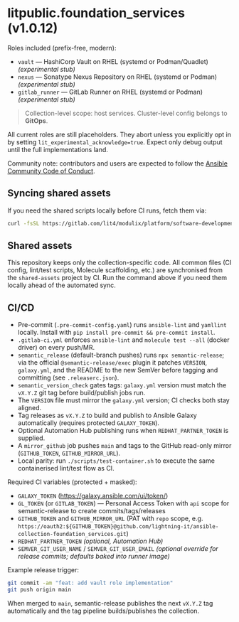 # litpublic.foundation_services (v1.0.12)

Roles included (prefix-free, modern):
- `vault` — HashiCorp Vault on RHEL (systemd or Podman/Quadlet) *(experimental stub)*
- `nexus` — Sonatype Nexus Repository on RHEL (systemd or Podman) *(experimental stub)*
- `gitlab_runner` — GitLab Runner on RHEL (systemd or Podman) *(experimental stub)*

> Collection-level scope: host services. Cluster-level config belongs to **GitOps**.

All current roles are still placeholders. They abort unless you explicitly opt in by setting
`lit_experimental_acknowledge=true`. Expect only debug output until the full implementations land.

Community note: contributors and users are expected to follow the [Ansible Community Code of Conduct](CODE_OF_CONDUCT.md).

## Syncing shared assets

If you need the shared scripts locally before CI runs, fetch them via:

```bash
curl -fsSL https://gitlab.com/lit4/modulix/platform/software-development-ecosystem/automation-tools/shared-assets/-/raw/main/collections/common/scripts/sync_shared_assets.sh | bash
```

## Shared assets

This repository keeps only the collection-specific code. All common files (CI config, lint/test scripts, Molecule scaffolding, etc.) are synchronised from the `shared-assets` project by CI. Run the command above if you need them locally ahead of the automated sync.

## CI/CD

- Pre-commit (`.pre-commit-config.yaml`) runs `ansible-lint` and `yamllint` locally. Install with `pip install pre-commit && pre-commit install`.
- `.gitlab-ci.yml` enforces `ansible-lint` and `molecule test --all` (docker driver) on every push/MR.
- `semantic_release` (default-branch pushes) runs `npx semantic-release`; via the official `@semantic-release/exec` plugin it patches `VERSION`, `galaxy.yml`, and the README to the new SemVer before tagging and committing (see `.releaserc.json`).
- `semantic_version_check` gates tags: `galaxy.yml` version must match the `vX.Y.Z` git tag before build/publish jobs run.
- The `VERSION` file must mirror the `galaxy.yml` version; CI checks both stay aligned.
- Tag releases as `vX.Y.Z` to build and publish to Ansible Galaxy automatically (requires protected `GALAXY_TOKEN`).
- Optional Automation Hub publishing runs when `REDHAT_PARTNER_TOKEN` is supplied.
- A `mirror_github` job pushes `main` and tags to the GitHub read-only mirror (`GITHUB_TOKEN`, `GITHUB_MIRROR_URL`).
- Local parity: run `./scripts/test-container.sh` to execute the same containerised lint/test flow as CI.

Required CI variables (protected + masked):

- `GALAXY_TOKEN` (https://galaxy.ansible.com/ui/token/)
- `GL_TOKEN` (or `GITLAB_TOKEN`) — Personal Access Token with `api` scope for semantic-release to create commits/tags/releases
- `GITHUB_TOKEN` and `GITHUB_MIRROR_URL` (PAT with `repo` scope, e.g. `https://oauth2:${GITHUB_TOKEN}@github.com/lightning-it/ansible-collection-foundation_services.git`)
- `REDHAT_PARTNER_TOKEN` *(optional, Automation Hub)*
- `SEMVER_GIT_USER_NAME` / `SEMVER_GIT_USER_EMAIL` *(optional override for release commits; defaults baked into runner image)*

Example release trigger:

```bash
git commit -am "feat: add vault role implementation"
git push origin main
```

When merged to `main`, semantic-release publishes the next `vX.Y.Z` tag automatically and the tag pipeline builds/publishes the collection.
